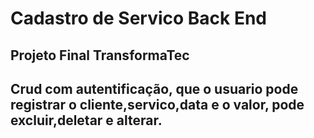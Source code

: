 # Cadastro de Servico Back End

## Projeto Final TransformaTec

## Crud com autentificação, que o usuario pode registrar o cliente,servico,data e o valor, pode excluir,deletar e alterar.
